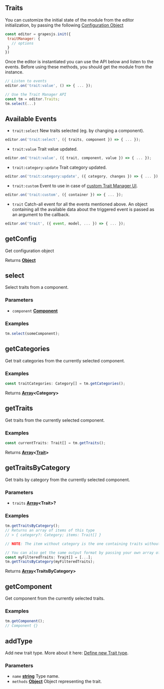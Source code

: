 <!-- Generated by documentation.js. Update this documentation by updating the source code. -->

## Traits

You can customize the initial state of the module from the editor initialization, by passing the following [Configuration Object][1]

```js
const editor = grapesjs.init({
 traitManager: {
   // options
 }
})
```

Once the editor is instantiated you can use the API below and listen to the events. Before using these methods, you should get the module from the instance.

```js
// Listen to events
editor.on('trait:value', () => { ... });

// Use the Trait Manager API
const tm = editor.Traits;
tm.select(...)
```

## Available Events
* `trait:select` New traits selected (eg. by changing a component).

```javascript
editor.on('trait:select', ({ traits, component }) => { ... });
```

* `trait:value` Trait value updated.

```javascript
editor.on('trait:value', ({ trait, component, value }) => { ... });
```

* `trait:category:update` Trait category updated.

```javascript
editor.on('trait:category:update', ({ category, changes }) => { ... });
```

* `trait:custom` Event to use in case of [custom Trait Manager UI](https\://grapesjs.com/docs/modules/Traits.html#custom-trait-manager).

```javascript
editor.on('trait:custom', ({ container }) => { ... });
```

* `trait` Catch-all event for all the events mentioned above. An object containing all the available data about the triggered event is passed as an argument to the callback.

```javascript
editor.on('trait', ({ event, model, ... }) => { ... });
```

[Component]: component.html

[Trait]: trait.html

## getConfig

Get configuration object

Returns **[Object][2]**&#x20;

## select

Select traits from a component.

### Parameters

*   `component` **[Component]**&#x20;

### Examples

```javascript
tm.select(someComponent);
```

## getCategories

Get trait categories from the currently selected component.

### Examples

```javascript
const traitCategories: Category[] = tm.getCategories();
```

Returns **[Array][3]\<Category>**&#x20;

## getTraits

Get traits from the currently selected component.

### Examples

```javascript
const currentTraits: Trait[] = tm.getTraits();
```

Returns **[Array][3]<[Trait]>**&#x20;

## getTraitsByCategory

Get traits by category from the currently selected component.

### Parameters

*   `traits` **[Array][3]\<Trait>?**&#x20;

### Examples

```javascript
tm.getTraitsByCategory();
// Returns an array of items of this type
// > { category?: Category; items: Trait[] }

// NOTE: The item without category is the one containing traits without category.

// You can also get the same output format by passing your own array of Traits
const myFilteredTraits: Trait[] = [...];
tm.getTraitsByCategory(myFilteredTraits);
```

Returns **[Array][3]\<TraitsByCategory>**&#x20;

## getComponent

Get component from the currently selected traits.

### Examples

```javascript
tm.getComponent();
// Component {}
```

## addType

Add new trait type.
More about it here: [Define new Trait type][4].

### Parameters

*   `name` **[string][5]** Type name.
*   `methods` **[Object][2]** Object representing the trait.

[1]: https://github.com/GrapesJS/grapesjs/blob/master/src/trait_manager/config/config.ts

[2]: https://developer.mozilla.org/docs/Web/JavaScript/Reference/Global_Objects/Object

[3]: https://developer.mozilla.org/docs/Web/JavaScript/Reference/Global_Objects/Array

[4]: https://grapesjs.com/docs/modules/Traits.html#define-new-trait-type

[5]: https://developer.mozilla.org/docs/Web/JavaScript/Reference/Global_Objects/String
